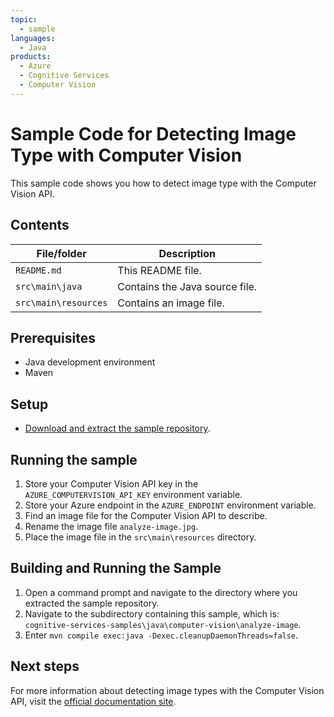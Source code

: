```yaml
---
topic:
  - sample
languages:
  - Java
products:
  - Azure
  - Cognitive Services
  - Computer Vision
---
```


# Sample Code for Detecting Image Type with Computer Vision

This sample code shows you how to detect image type with the Computer Vision API.

## Contents

| File/folder | Description |
|-------------|-------------|
| `README.md`            | This README file. |
| `src\main\java` | Contains the Java source file. |
| `src\main\resources` | Contains an image file. |

## Prerequisites

- Java development environment
- Maven

## Setup

- [Download and extract the sample repository](https://github.com/LukeBayler/cognitive-services-samples/archive/master.zip).

## Running the sample

1. Store your Computer Vision API key in the `AZURE_COMPUTERVISION_API_KEY` environment variable.
2. Store your Azure endpoint in the `AZURE_ENDPOINT` environment variable.
3. Find an image file for the Computer Vision API to describe.
4. Rename the image file `analyze-image.jpg`.
5. Place the image file in the `src\main\resources` directory.

## Building and Running the Sample

1. Open a command prompt and navigate to the directory where you extracted the sample repository.
2. Navigate to the subdirectory containing this sample, which is: `cognitive-services-samples\java\computer-vision\analyze-image`.
2. Enter `mvn compile exec:java -Dexec.cleanupDaemonThreads=false`.

## Next steps

For more information about detecting image types with the Computer Vision API, visit the [official documentation site](https://docs.microsoft.com/en-us/azure/cognitive-services/computer-vision/concept-detecting-image-types).
